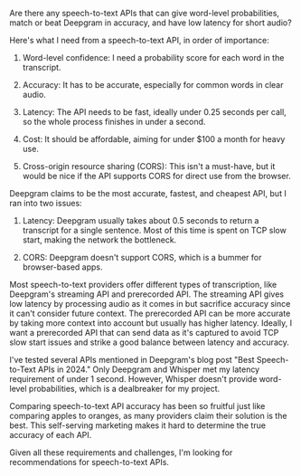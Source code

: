 Are there any speech-to-text APIs that can give word-level probabilities, match or beat Deepgram in accuracy, and have low latency for short audio?

Here's what I need from a speech-to-text API, in order of importance:

1. Word-level confidence: I need a probability score for each word in the transcript.

1. Accuracy: It has to be accurate, especially for common words in clear audio.

1. Latency: The API needs to be fast, ideally under 0.25 seconds per call, so the whole process finishes in under a second.

1. Cost: It should be affordable, aiming for under $100 a month for heavy use.

1. Cross-origin resource sharing (CORS): This isn't a must-have, but it would be nice if the API supports CORS for direct use from the browser.

Deepgram claims to be the most accurate, fastest, and cheapest API, but I ran into two issues:

1. Latency: Deepgram usually takes about 0.5 seconds to return a transcript for a single sentence. Most of this time is spent on TCP slow start, making the network the bottleneck.

1. CORS: Deepgram doesn't support CORS, which is a bummer for browser-based apps.

Most speech-to-text providers offer different types of transcription, like Deepgram's streaming API and prerecorded API. The streaming API gives low latency by processing audio as it comes in but sacrifice accuracy since it can't consider future context. The prerecorded API can be more accurate by taking more context into account but usually has higher latency. Ideally, I want a prerecorded API that can send data as it's captured to avoid TCP slow start issues and strike a good balance between latency and accuracy.

I've tested several APIs mentioned in Deepgram's blog post "Best Speech-to-Text APIs in 2024." Only Deepgram and Whisper met my latency requirement of under 1 second. However, Whisper doesn't provide word-level probabilities, which is a dealbreaker for my project.

Comparing speech-to-text API accuracy has been so fruitful just like comparing apples to oranges, as many providers claim their solution is the best. This self-serving marketing makes it hard to determine the true accuracy of each API.

Given all these requirements and challenges, I'm looking for recommendations for speech-to-text APIs.
